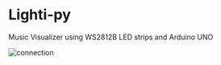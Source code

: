 # Lighti-py
Music Visualizer using WS2812B LED strips and Arduino UNO

![connection](https://user-images.githubusercontent.com/85589093/184040390-8d0fb4d7-d4d6-49ff-a113-6a8c5356cc9f.png)

